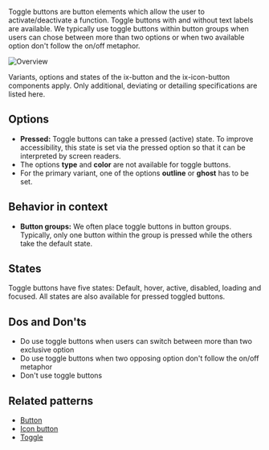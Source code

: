 Toggle buttons are button elements which allow the user to activate/deactivate a function. Toggle buttons with and without text labels are available. We typically use toggle buttons within button groups when users can chose between more than two options or when two available option don't follow the on/off metaphor. 

![Overview](https://www.figma.com/file/wEptRgAezDU1z80Cn3eZ0o/iX-Pattern-Illustrations?type=design&node-id=1480-30799&mode=design&t=97WS5dUS2rk3MCp2-11)

Variants, options and states of the ix-button and the ix-icon-button components apply. Only additional, deviating or detailing specifications are listed here.

## Options
- **Pressed:** Toggle buttons can take a pressed (active) state. To improve accessibility, this state is set via the pressed option so that it can be interpreted by screen readers.
- The options **type** and **color** are not available for toggle buttons.
- For the primary variant, one of the options **outline** or **ghost** has to be set.

## Behavior in context
- **Button groups:** We often place toggle buttons in button groups. Typically, only one button within the group is pressed while the others take the default state.

## States
Toggle buttons have five states: Default, hover, active, disabled, loading and focused. All states are also available for pressed toggled buttons.

## Dos and Don'ts
- Do use toggle buttons when users can switch between more than two exclusive option
- Do use toggle buttons when two opposing option don't follow the on/off metaphor
- Don't use toggle buttons 

## Related patterns

- [Button](button.md)
- [Icon button](icon-button.md)
- [Toggle](..\toggle.md)
<!-- - [Button group](...) -->
